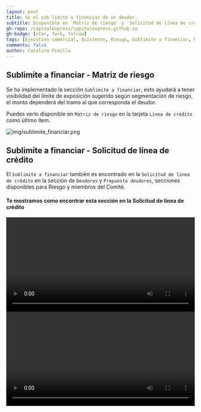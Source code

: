 ```yaml
---
layout: post
title: Ve el sub límite a financiar de un deudor.
subtitle: Disponible en `Matriz de riesgo` y `Solicitud de línea de crédito`
gh-repo: /capitalexpress/capitalexpress.github.io
gh-badge: [star, fork, follow]
tags: [Ejecutivo comercial, Asistente, Riesgo, Sublimite a financiar, Matriz de riesgo, Solicitudes]
comments: false
author: Catalina Pinilla
---
```


## Sublimite a financiar - Matriz de riesgo

Se ha implementado la sección `Sublimite a financiar`, esto ayudará a tener visibilidad del límite de exposición sugerido según segmentación de riesgo, el monto dependerá del tramo al que corresponda el deudor.

Puedes verlo disponible en `Matriz de riesgo` en la tarjeta `Línea de crédito` como último ítem.

![img/sublimite_financiar.png](https://cdn.capitalexpress.cl/img/sublimite_financiar.png)

## Sublimite a financiar - Solicitud de línea de crédito

El `Sublimite a financiar` también es encontrado en la `Solicitud de línea de crédito` en la sección de `Deudores` y `Propuesta deudores`, secciones disponibles para Riesgo y miembros del Comité.

#### Te mostramos como encontrar esta sección en la Solicitud de línea de crédito

<video width="100%" controls>
<source src="https://cdn.capitalexpress.cl/video/sublimite_deudor.mp4" type="video/mp4">
Tu navegador no soporta el elemento de video.
</video>

<video width="100%" controls>
<source src="https://cdn.capitalexpress.cl/video/sublimite_propuesta.mp4" type="video/mp4">
Tu navegador no soporta el elemento de video.
</video>